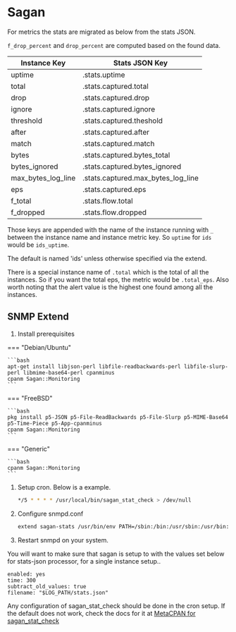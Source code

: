
# Sagan

For metrics the stats are migrated as below from the stats JSON.

`f_drop_percent` and `drop_percent` are computed based on the found data.

| Instance Key       | Stats JSON Key                     |
|--------------------|------------------------------------|
| uptime             | .stats.uptime                      |
| total              | .stats.captured.total              |
| drop               | .stats.captured.drop               |
| ignore             | .stats.captured.ignore             |
| threshold          | .stats.captured.theshold           |
| after              | .stats.captured.after              |
| match              | .stats.captured.match              |
| bytes              | .stats.captured.bytes_total        |
| bytes_ignored      | .stats.captured.bytes_ignored      |
| max_bytes_log_line | .stats.captured.max_bytes_log_line |
| eps                | .stats.captured.eps                |
| f_total            | .stats.flow.total                  |
| f_dropped          | .stats.flow.dropped                |

Those keys are appended with the name of the instance running with `_`
between the instance name and instance metric key. So `uptime` for
`ids` would be `ids_uptime`.

The default is named 'ids' unless otherwise specified via the extend.

There is a special instance name of `.total` which is the total of all
the instances. So if you want the total eps, the metric would be
`.total_eps`. Also worth noting that the alert value is the highest
one found among all the instances.

## SNMP Extend

1. Install prerequisites

=== "Debian/Ubuntu"

    ```bash
    apt-get install libjson-perl libfile-readbackwards-perl libfile-slurp-perl libmime-base64-perl cpanminus
    cpanm Sagan::Monitoring
    ```

=== "FreeBSD"

    ```bash
    pkg install p5-JSON p5-File-ReadBackwards p5-File-Slurp p5-MIME-Base64 p5-Time-Piece p5-App-cpanminus
    cpanm Sagan::Monitoring
    ```

=== "Generic"

    ```bash
    cpanm Sagan::Monitoring
    ```


1. Setup cron. Below is a example.

    ```bash
    */5 * * * * /usr/local/bin/sagan_stat_check > /dev/null
    ```

3. Configure snmpd.conf

    ```bash
    extend sagan-stats /usr/bin/env PATH=/sbin:/bin:/usr/sbin:/usr/bin:/usr/local/sbin:/usr/local/bin sagan_stat_check -c
    ```

4. Restart snmpd on your system.

You will want to make sure that sagan is setup to with the values set
below for stats-json processor, for a single instance setup..

```
enabled: yes
time: 300
subtract_old_values: true
filename: "$LOG_PATH/stats.json"
```

Any configuration of sagan_stat_check should be done in the cron
setup. If the default does not work, check the docs for it at
[MetaCPAN for sagan_stat_check](https://metacpan.org/dist/Sagan-Monitoring/view/bin/sagan_stat_check)

